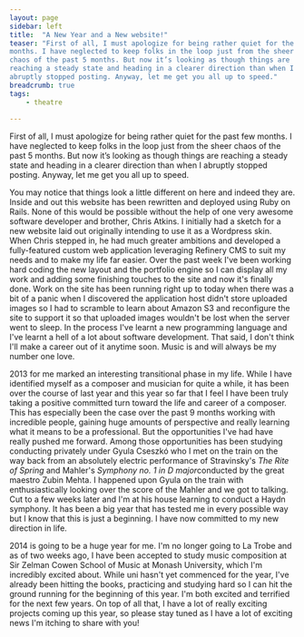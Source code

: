 ```yaml
---
layout: page
sidebar: left
title:  "A New Year and a New website!"
teaser: "First of all, I must apologize for being rather quiet for the past few
months. I have neglected to keep folks in the loop just from the sheer
chaos of the past 5 months. But now it’s looking as though things are
reaching a steady state and heading in a clearer direction than when I
abruptly stopped posting. Anyway, let me get you all up to speed."
breadcrumb: true
tags:
    - theatre
 
---
```


First of all, I must apologize for being rather quiet for the past few
months. I have neglected to keep folks in the loop just from the sheer
chaos of the past 5 months. But now it’s looking as though things are
reaching a steady state and heading in a clearer direction than when I
abruptly stopped posting. Anyway, let me get you all up to speed.

You may notice that things look a little different on here and indeed
they are. Inside and out this website has been rewritten and deployed
using Ruby on Rails. None of this would be possible without the help of
one very awesome software developer and brother, Chris Atkins. I
initially had a sketch for a new website laid out originally intending
to use it as a Wordpress skin. When Chris stepped in, he had much
greater ambitions and developed a fully-featured custom web application
leveraging Refinery CMS to suit my needs and to make my life far easier.
Over the past week I've been working hard coding the new layout and the
portfolio engine so I can display all my work and adding some finishing
touches to the site and now it's finally done. Work on the site has been
running right up to today when there was a bit of a panic when I
discovered the application host didn't store uploaded images so I had to
scramble to learn about Amazon S3 and reconfigure the site to support it
so that uploaded images wouldn't be lost when the server went to sleep.
In the process I've learnt a new programming language and I've learnt a
hell of a lot about software development. That said, I don't think I'll
make a career out of it anytime soon. Music is and will always be my
number one love.

2013 for me marked an interesting transitional phase in my life. While I
have identified myself as a composer and musician for quite a while, it
has been over the course of last year and this year so far that I feel I
have been truly taking a positive committed turn toward the life and
career of a composer. This has especially been the case over the past 9
months working with incredible people, gaining huge amounts of
perspective and really learning what it means to be a professional. But
the opportunities I've had have really pushed me forward. Among those
opportunities has been studying conducting privately under Gyula Cseszkó
who I met on the train on the way back from an absolutely electric
performance of Stravinsky's *The Rite of Spring* and Mahler's *Symphony
no. 1 in D major*conducted by the great maestro Zubin Mehta. I happened
upon Gyula on the train with enthusiastically looking over the score of
the Mahler and we got to talking. Cut to a few weeks later and I'm at
his house learning to conduct a Haydn symphony. It has been a big year
that has tested me in every possible way but I know that this is just a
beginning. I have now committed to my new direction in life. 

2014 is going to be a huge year for me. I'm no longer going to La Trobe
and as of two weeks ago, I have been accepted to study music composition
at Sir Zelman Cowen School of Music at Monash University, which I'm
incredibly excited about. While uni hasn't yet commenced for the year,
I've already been hitting the books, practicing and studying hard so I
can hit the ground running for the beginning of this year. I'm both
excited and terrified for the next few years. On top of all that, I have
a lot of really exciting projects coming up this year, so please stay
tuned as I have a lot of exciting news I'm itching to share with you!

